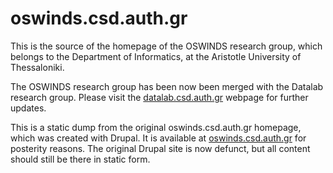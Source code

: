 # oswinds.csd.auth.gr

This is the source of the homepage of the OSWINDS research group, which
belongs to the Department of Informatics, at the Aristotle University of
Thessaloniki.

The OSWINDS research group has been now been merged with the Datalab research
group. Please visit the [datalab.csd.auth.gr](https://datalab.csd.auth.gr/)
webpage for further updates. 

This is a static dump from the original oswinds.csd.auth.gr homepage,
which was created with Drupal. It is available at
[oswinds.csd.auth.gr](https://oswinds.csd.auth.gr) for posterity
reasons. The original Drupal site is now defunct, but all content
should still be there in static form.
